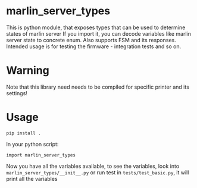 
# marlin_server_types

This is python module, that exposes types that can be used to determine states of marlin server
If you import it, you can decode variables like marlin server state to concrete enum. Also supports FSM and its responses.
Intended usage is for testing the firmware - integration tests and so on.

# Warning

Note that this library need needs to be compiled for specific printer and its settings!

# Usage
`pip install .`

In your python script:

`import marlin_server_types`

Now you have all the variables available, to see the variables, look into `marlin_server_types/__init__.py` or run test in `tests/test_basic.py`, it will print all the variables
